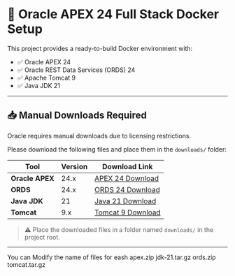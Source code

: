# 🚀 Oracle APEX 24 Full Stack Docker Setup

This project provides a ready-to-build Docker environment with:

- ✅ Oracle APEX 24
- ✅ Oracle REST Data Services (ORDS) 24
- ✅ Apache Tomcat 9
- ✅ Java JDK 21

---

## 📥 Manual Downloads Required

Oracle requires manual downloads due to licensing restrictions.

Please download the following files and place them in the `downloads/` folder:

| Tool          | Version | Download Link |
|---------------|---------|---------------|
| **Oracle APEX** | 24.x   | [APEX 24 Download](https://www.oracle.com/tools/downloads/apex-downloads.html) |
| **ORDS**       | 24.x   | [ORDS 24 Download](https://www.oracle.com/database/technologies/appdev/rest-data-services-downloads.html) |
| **Java JDK**   | 21     | [Java 21 Download](https://www.oracle.com/java/technologies/javase/jdk21-archive-downloads.html) |
| **Tomcat**     | 9.x    | [Tomcat 9 Download](https://tomcat.apache.org/download-90.cgi) |

> ⚠️ Place the downloaded files in a folder named `downloads/` in the project root.

---

You can Modify the name of files for eash 
apex.zip
jdk-21.tar.gz
ords.zip
tomcat.tar.gz
